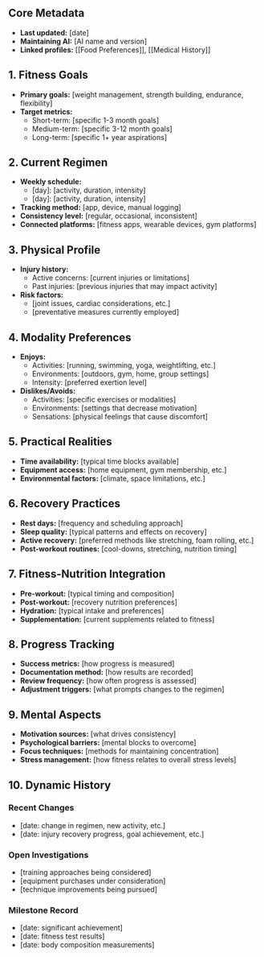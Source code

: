<!-- PHYSICAL FITNESS v1.0 -->
<!-- 
STRUCTURE:
- Keep section IDs stable
- Use [[Links]] for cross-references
- AI: Remove comments for condensed view
- PROGRESSIVE DOCUMENTATION:
  - CORE SECTIONS (1-4): Essential to complete first
  - EXTENSION SECTIONS (5-9): Fill in over time in context
  - TRACKING SECTION (10): Updated continuously
-->

## Core Metadata
- **Last updated:** [date]
- **Maintaining AI:** [AI name and version]
- **Linked profiles:** [[Food Preferences]], [[Medical History]]

## 1. Fitness Goals
- **Primary goals:** [weight management, strength building, endurance, flexibility]
- **Target metrics:**
  - Short-term: [specific 1-3 month goals]
  - Medium-term: [specific 3-12 month goals]
  - Long-term: [specific 1+ year aspirations]

## 2. Current Regimen
- **Weekly schedule:**
  - [day]: [activity, duration, intensity]
  - [day]: [activity, duration, intensity]
- **Tracking method:** [app, device, manual logging]
- **Consistency level:** [regular, occasional, inconsistent]
- **Connected platforms:** [fitness apps, wearable devices, gym platforms]

## 3. Physical Profile
- **Injury history:**
  - Active concerns: [current injuries or limitations]
  - Past injuries: [previous injuries that may impact activity]
- **Risk factors:**
  - [joint issues, cardiac considerations, etc.]
  - [preventative measures currently employed]

## 4. Modality Preferences
- **Enjoys:**
  - Activities: [running, swimming, yoga, weightlifting, etc.]
  - Environments: [outdoors, gym, home, group settings]
  - Intensity: [preferred exertion level]
- **Dislikes/Avoids:**
  - Activities: [specific exercises or modalities]
  - Environments: [settings that decrease motivation]
  - Sensations: [physical feelings that cause discomfort]

## 5. Practical Realities
- **Time availability:** [typical time blocks available]
- **Equipment access:** [home equipment, gym membership, etc.]
- **Environmental factors:** [climate, space limitations, etc.]

## 6. Recovery Practices
- **Rest days:** [frequency and scheduling approach]
- **Sleep quality:** [typical patterns and effects on recovery]
- **Active recovery:** [preferred methods like stretching, foam rolling, etc.]
- **Post-workout routines:** [cool-downs, stretching, nutrition timing]

## 7. Fitness-Nutrition Integration
- **Pre-workout:** [typical timing and composition]
- **Post-workout:** [recovery nutrition preferences]
- **Hydration:** [typical intake and preferences]
- **Supplementation:** [current supplements related to fitness]

## 8. Progress Tracking
- **Success metrics:** [how progress is measured]
- **Documentation method:** [how results are recorded]
- **Review frequency:** [how often progress is assessed]
- **Adjustment triggers:** [what prompts changes to the regimen]

## 9. Mental Aspects
- **Motivation sources:** [what drives consistency]
- **Psychological barriers:** [mental blocks to overcome]
- **Focus techniques:** [methods for maintaining concentration]
- **Stress management:** [how fitness relates to overall stress levels]

## 10. Dynamic History <!-- Primary section! -->
### Recent Changes
- [date: change in regimen, new activity, etc.]
- [date: injury recovery progress, goal achievement, etc.]

### Open Investigations
- [training approaches being considered]
- [equipment purchases under consideration]
- [technique improvements being pursued]

### Milestone Record
- [date: significant achievement]
- [date: fitness test results]
- [date: body composition measurements] 